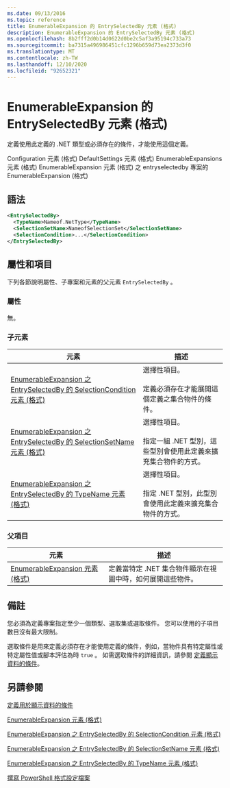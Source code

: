 ```yaml
---
ms.date: 09/13/2016
ms.topic: reference
title: EnumerableExpansion 的 EntrySelectedBy 元素 (格式)
description: EnumerableExpansion 的 EntrySelectedBy 元素 (格式)
ms.openlocfilehash: 8b2fff2d0b14d0622d0be2c5af3a95194c733a73
ms.sourcegitcommit: ba7315a496986451cfc1296b659d73ea2373d3f0
ms.translationtype: MT
ms.contentlocale: zh-TW
ms.lasthandoff: 12/10/2020
ms.locfileid: "92652321"
---
```

# <a name="entryselectedby-element-for-enumerableexpansion-format"></a>EnumerableExpansion 的 EntrySelectedBy 元素 (格式)

定義使用此定義的 .NET 類型或必須存在的條件，才能使用這個定義。

Configuration 元素 (格式) DefaultSettings 元素 (格式) EnumerableExpansions 元素 (格式) EnumerableExpansion 元素 (格式) 之 entryselectedby 專案的 EnumerableExpansion (格式) 

## <a name="syntax"></a>語法

```xml
<EntrySelectedBy>
  <TypeName>Nameof.NetType</TypeName>
  <SelectionSetName>NameofSelectionSet</SelectionSetName>
  <SelectionCondition>...</SelectionCondition>
</EntrySelectedBy>
```

## <a name="attributes-and-elements"></a>屬性和項目

下列各節說明屬性、子專案和元素的父元素 `EntrySelectedBy` 。

### <a name="attributes"></a>屬性

無。

### <a name="child-elements"></a>子元素

|元素|描述|
|-------------|-----------------|
|[EnumerableExpansion 之 EntrySelectedBy 的 SelectionCondition 元素 (格式)](./selectioncondition-element-for-entryselectedby-for-enumerableexpansion-format.md)|選擇性項目。<br /><br /> 定義必須存在才能展開這個定義之集合物件的條件。|
|[EnumerableExpansion 之 EntrySelectedBy 的 SelectionSetName 元素 (格式)](./selectionsetname-element-for-entryselectedby-for-enumerableexpansion-format.md)|選擇性項目。<br /><br /> 指定一組 .NET 型別，這些型別會使用此定義來擴充集合物件的方式。|
|[EnumerableExpansion 之 EntrySelectedBy 的 TypeName 元素 (格式)](./typename-element-for-entryselectedby-for-enumerableexpansion-format.md)|選擇性項目。<br /><br /> 指定 .NET 型別，此型別會使用此定義來擴充集合物件的方式。|

### <a name="parent-elements"></a>父項目

|元素|描述|
|-------------|-----------------|
|[EnumerableExpansion 元素 (格式)](./enumerableexpansion-element-format.md)|定義當特定 .NET 集合物件顯示在視圖中時，如何展開這些物件。|

## <a name="remarks"></a>備註

您必須為定義專案指定至少一個類型、選取集或選取條件。 您可以使用的子項目數目沒有最大限制。

選取條件是用來定義必須存在才能使用定義的條件，例如，當物件具有特定屬性或特定屬性值或腳本評估為時 `true` 。 如需選取條件的詳細資訊，請參閱 [定義顯示資料的條件](./defining-conditions-for-displaying-data.md)。

## <a name="see-also"></a>另請參閱

[定義用於顯示資料的條件](./defining-conditions-for-displaying-data.md)

[EnumerableExpansion 元素 (格式)](./enumerableexpansion-element-format.md)

[EnumerableExpansion 之 EntrySelectedBy 的 SelectionCondition 元素 (格式)](./selectioncondition-element-for-entryselectedby-for-enumerableexpansion-format.md)

[EnumerableExpansion 之 EntrySelectedBy 的 SelectionSetName 元素 (格式)](./selectionsetname-element-for-entryselectedby-for-enumerableexpansion-format.md)

[EnumerableExpansion 之 EntrySelectedBy 的 TypeName 元素 (格式)](./typename-element-for-entryselectedby-for-enumerableexpansion-format.md)

[撰寫 PowerShell 格式設定檔案](./writing-a-powershell-formatting-file.md)
